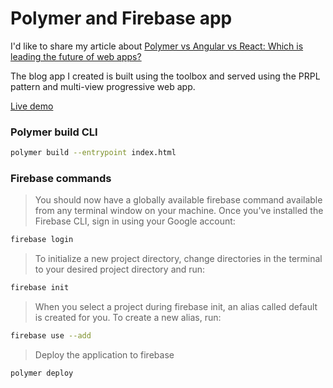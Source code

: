# Polymer and Firebase app

I'd like to share my article about [Polymer vs Angular vs React: Which is leading the future of web apps?](http://mentormate.com/blog)

The blog app I created is built using the toolbox and served using the PRPL pattern and multi-view progressive web app.

[Live demo](https://mentormate-polymer.firebaseapp.com)

### Polymer build CLI

```bash
polymer build --entrypoint index.html
```

### Firebase commands

> You should now have a globally available firebase command available from any terminal window on your machine. Once you've installed the Firebase CLI, sign in using your Google account:

```bash
firebase login
```

> To initialize a new project directory, change directories in the terminal to your desired project directory and run:

```bash
firebase init
```

> When you select a project during firebase init, an alias called default is created for you. To create a new alias, run:

```bash
firebase use --add
```

> Deploy the application to firebase

```bash
polymer deploy
```

